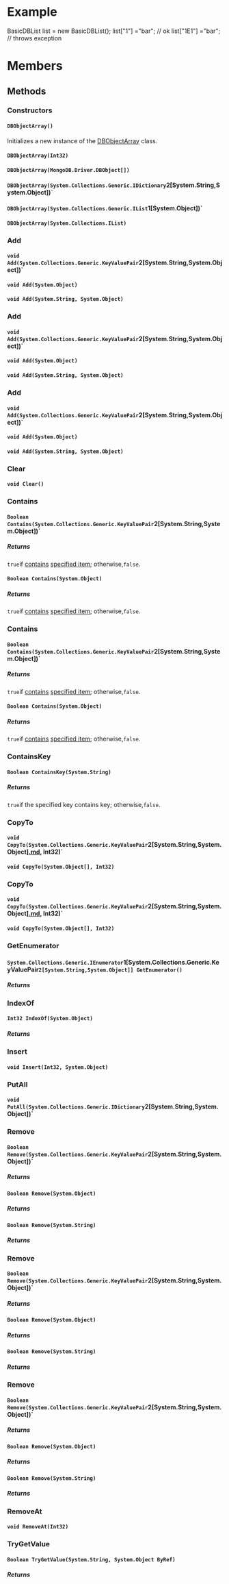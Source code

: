 # Example #
BasicDBList list = new BasicDBList(); list["1"] ="bar"; // ok list["1E1"] ="bar"; // throws exception
# Members #
## Methods ##
### Constructors ###
#### `DBObjectArray()` ####
Initializes a new instance of the [DBObjectArray](T_MongoDB_Driver_DBObjectArray.md) class.

#### `DBObjectArray(Int32)` ####

#### `DBObjectArray(MongoDB.Driver.DBObject[])` ####

#### `DBObjectArray(System.Collections.Generic.IDictionary`2[System.String,System.Object])` ####

#### `DBObjectArray(System.Collections.Generic.IList`1[System.Object])` ####

#### `DBObjectArray(System.Collections.IList)` ####

### Add ###
#### `void Add(System.Collections.Generic.KeyValuePair`2[System.String,System.Object])` ####

#### `void Add(System.Object)` ####

#### `void Add(System.String, System.Object)` ####

### Add ###
#### `void Add(System.Collections.Generic.KeyValuePair`2[System.String,System.Object])` ####

#### `void Add(System.Object)` ####

#### `void Add(System.String, System.Object)` ####

### Add ###
#### `void Add(System.Collections.Generic.KeyValuePair`2[System.String,System.Object])` ####

#### `void Add(System.Object)` ####

#### `void Add(System.String, System.Object)` ####

### Clear ###
#### `void Clear()` ####

### Contains ###
#### `Boolean Contains(System.Collections.Generic.KeyValuePair`2[System.String,System.Object])` ####
##### Returns #####
`true`if [contains](contains.md) [specified item](the.md); otherwise,`false`.

#### `Boolean Contains(System.Object)` ####
##### Returns #####
`true`if [contains](contains.md) [specified item](the.md); otherwise,`false`.

### Contains ###
#### `Boolean Contains(System.Collections.Generic.KeyValuePair`2[System.String,System.Object])` ####
##### Returns #####
`true`if [contains](contains.md) [specified item](the.md); otherwise,`false`.

#### `Boolean Contains(System.Object)` ####
##### Returns #####
`true`if [contains](contains.md) [specified item](the.md); otherwise,`false`.

### ContainsKey ###
#### `Boolean ContainsKey(System.String)` ####
##### Returns #####
`true`if the specified key contains key; otherwise,`false`.

### CopyTo ###
#### `void CopyTo(System.Collections.Generic.KeyValuePair`2[System.String,System.Object][.md](.md), Int32)` ####

#### `void CopyTo(System.Object[], Int32)` ####

### CopyTo ###
#### `void CopyTo(System.Collections.Generic.KeyValuePair`2[System.String,System.Object][.md](.md), Int32)` ####

#### `void CopyTo(System.Object[], Int32)` ####

### GetEnumerator ###
#### `System.Collections.Generic.IEnumerator`1[System.Collections.Generic.KeyValuePair`2[System.String,System.Object]] GetEnumerator()` ####
##### Returns #####


### IndexOf ###
#### `Int32 IndexOf(System.Object)` ####
##### Returns #####


### Insert ###
#### `void Insert(Int32, System.Object)` ####

### PutAll ###
#### `void PutAll(System.Collections.Generic.IDictionary`2[System.String,System.Object])` ####

### Remove ###
#### `Boolean Remove(System.Collections.Generic.KeyValuePair`2[System.String,System.Object])` ####
##### Returns #####


#### `Boolean Remove(System.Object)` ####
##### Returns #####


#### `Boolean Remove(System.String)` ####
##### Returns #####


### Remove ###
#### `Boolean Remove(System.Collections.Generic.KeyValuePair`2[System.String,System.Object])` ####
##### Returns #####


#### `Boolean Remove(System.Object)` ####
##### Returns #####


#### `Boolean Remove(System.String)` ####
##### Returns #####


### Remove ###
#### `Boolean Remove(System.Collections.Generic.KeyValuePair`2[System.String,System.Object])` ####
##### Returns #####


#### `Boolean Remove(System.Object)` ####
##### Returns #####


#### `Boolean Remove(System.String)` ####
##### Returns #####


### RemoveAt ###
#### `void RemoveAt(Int32)` ####

### TryGetValue ###
#### `Boolean TryGetValue(System.String, System.Object ByRef)` ####
##### Returns #####

